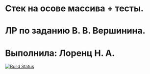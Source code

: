 # Стек на осове массива + тесты.
# ЛР по заданию В. В. Вершинина. 
# Выполнила: Лоренц Н. А.
[![Build Status](https://travis-ci.org/NeverMore27/Stack2.1.svg?branch=master)](https://travis-ci.org/NeverMore27/Stack2.1)
